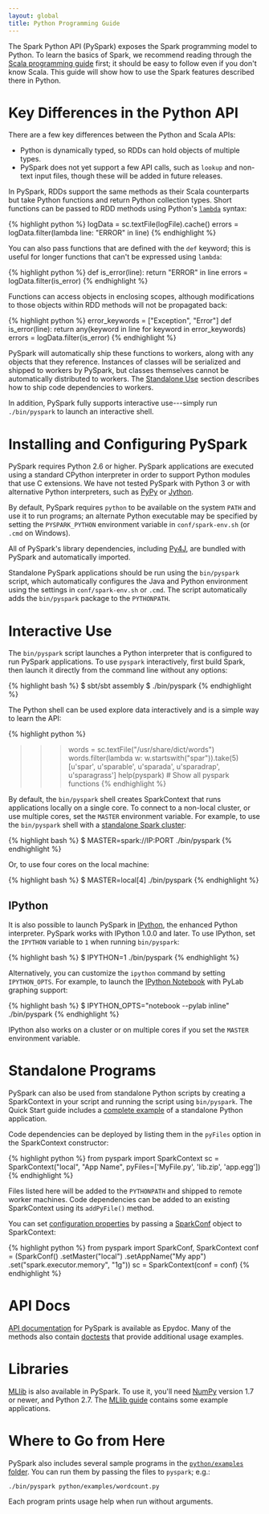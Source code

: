 ```yaml
---
layout: global
title: Python Programming Guide
---
```



The Spark Python API (PySpark) exposes the Spark programming model to Python.
To learn the basics of Spark, we recommend reading through the
[Scala programming guide](scala-programming-guide.md) first; it should be
easy to follow even if you don't know Scala.
This guide will show how to use the Spark features described there in Python.


# Key Differences in the Python API

There are a few key differences between the Python and Scala APIs:

* Python is dynamically typed, so RDDs can hold objects of multiple types.
* PySpark does not yet support a few API calls, such as `lookup` and non-text input files, though these will be added in future releases.

In PySpark, RDDs support the same methods as their Scala counterparts but take Python functions and return Python collection types.
Short functions can be passed to RDD methods using Python's [`lambda`](http://www.diveintopython.net/power_of_introspection/lambda_functions.html) syntax:

{% highlight python %}
logData = sc.textFile(logFile).cache()
errors = logData.filter(lambda line: "ERROR" in line)
{% endhighlight %}

You can also pass functions that are defined with the `def` keyword; this is useful for longer functions that can't be expressed using `lambda`:

{% highlight python %}
def is_error(line):
    return "ERROR" in line
errors = logData.filter(is_error)
{% endhighlight %}

Functions can access objects in enclosing scopes, although modifications to those objects within RDD methods will not be propagated back:

{% highlight python %}
error_keywords = ["Exception", "Error"]
def is_error(line):
    return any(keyword in line for keyword in error_keywords)
errors = logData.filter(is_error)
{% endhighlight %}

PySpark will automatically ship these functions to workers, along with any objects that they reference.
Instances of classes will be serialized and shipped to workers by PySpark, but classes themselves cannot be automatically distributed to workers.
The [Standalone Use](#standalone-programs) section describes how to ship code dependencies to workers.

In addition, PySpark fully supports interactive use---simply run `./bin/pyspark` to launch an interactive shell.


# Installing and Configuring PySpark

PySpark requires Python 2.6 or higher.
PySpark applications are executed using a standard CPython interpreter in order to support Python modules that use C extensions.
We have not tested PySpark with Python 3 or with alternative Python interpreters, such as [PyPy](http://pypy.org/) or [Jython](http://www.jython.org/).

By default, PySpark requires `python` to be available on the system `PATH` and use it to run programs; an alternate Python executable may be specified by setting the `PYSPARK_PYTHON` environment variable in `conf/spark-env.sh` (or `.cmd` on Windows).

All of PySpark's library dependencies, including [Py4J](http://py4j.sourceforge.net/), are bundled with PySpark and automatically imported.

Standalone PySpark applications should be run using the `bin/pyspark` script, which automatically configures the Java and Python environment using the settings in `conf/spark-env.sh` or `.cmd`.
The script automatically adds the `bin/pyspark` package to the `PYTHONPATH`.


# Interactive Use

The `bin/pyspark` script launches a Python interpreter that is configured to run PySpark applications. To use `pyspark` interactively, first build Spark, then launch it directly from the command line without any options:

{% highlight bash %}
$ sbt/sbt assembly
$ ./bin/pyspark
{% endhighlight %}

The Python shell can be used explore data interactively and is a simple way to learn the API:

{% highlight python %}
>>> words = sc.textFile("/usr/share/dict/words")
>>> words.filter(lambda w: w.startswith("spar")).take(5)
[u'spar', u'sparable', u'sparada', u'sparadrap', u'sparagrass']
>>> help(pyspark) # Show all pyspark functions
{% endhighlight %}

By default, the `bin/pyspark` shell creates SparkContext that runs applications locally on a single core.
To connect to a non-local cluster, or use multiple cores, set the `MASTER` environment variable.
For example, to use the `bin/pyspark` shell with a [standalone Spark cluster](spark-standalone.md):

{% highlight bash %}
$ MASTER=spark://IP:PORT ./bin/pyspark
{% endhighlight %}

Or, to use four cores on the local machine:

{% highlight bash %}
$ MASTER=local[4] ./bin/pyspark
{% endhighlight %}


## IPython

It is also possible to launch PySpark in [IPython](http://ipython.org), the 
enhanced Python interpreter. PySpark works with IPython 1.0.0 and later. To 
use IPython, set the `IPYTHON` variable to `1` when running `bin/pyspark`:

{% highlight bash %}
$ IPYTHON=1 ./bin/pyspark
{% endhighlight %}

Alternatively, you can customize the `ipython` command by setting `IPYTHON_OPTS`. For example, to launch
the [IPython Notebook](http://ipython.org/notebook.html) with PyLab graphing support:

{% highlight bash %}
$ IPYTHON_OPTS="notebook --pylab inline" ./bin/pyspark
{% endhighlight %}

IPython also works on a cluster or on multiple cores if you set the `MASTER` environment variable.


# Standalone Programs

PySpark can also be used from standalone Python scripts by creating a SparkContext in your script and running the script using `bin/pyspark`.
The Quick Start guide includes a [complete example](quick-start.md#a-standalone-app-in-python) of a standalone Python application.

Code dependencies can be deployed by listing them in the `pyFiles` option in the SparkContext constructor:

{% highlight python %}
from pyspark import SparkContext
sc = SparkContext("local", "App Name", pyFiles=['MyFile.py', 'lib.zip', 'app.egg'])
{% endhighlight %}

Files listed here will be added to the `PYTHONPATH` and shipped to remote worker machines.
Code dependencies can be added to an existing SparkContext using its `addPyFile()` method.

You can set [configuration properties](configuration.md#spark-properties) by passing a
[SparkConf](http://spark.apache.org/docs/latest/api/pyspark/pyspark.conf.SparkConf-class.html) object to SparkContext:

{% highlight python %}
from pyspark import SparkConf, SparkContext
conf = (SparkConf()
         .setMaster("local")
         .setAppName("My app")
         .set("spark.executor.memory", "1g"))
sc = SparkContext(conf = conf)
{% endhighlight %}

# API Docs

[API documentation](http://spark.apache.org/docs/latest/api/pyspark/index.html) for PySpark is available as Epydoc.
Many of the methods also contain [doctests](http://docs.python.org/2/library/doctest.html) that provide additional usage examples.

# Libraries

[MLlib](mllib-guide.html) is also available in PySpark. To use it, you'll need
[NumPy](http://www.numpy.org) version 1.7 or newer, and Python 2.7. The [MLlib guide](mllib-guide.html) contains
some example applications.

# Where to Go from Here

PySpark also includes several sample programs in the [`python/examples` folder](https://github.com/apache/incubator-spark/tree/master/python/examples).
You can run them by passing the files to `pyspark`; e.g.:

    ./bin/pyspark python/examples/wordcount.py

Each program prints usage help when run without arguments.
